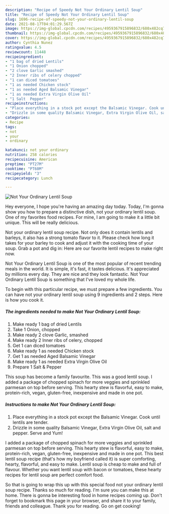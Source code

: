 ```yaml
---
description: "Recipe of Speedy Not Your Ordinary Lentil Soup"
title: "Recipe of Speedy Not Your Ordinary Lentil Soup"
slug: 1696-recipe-of-speedy-not-your-ordinary-lentil-soup
date: 2021-08-17T04:01:29.567Z
image: https://img-global.cpcdn.com/recipes/4959367915896832/680x482cq70/not-your-ordinary-lentil-soup-recipe-main-photo.jpg
thumbnail: https://img-global.cpcdn.com/recipes/4959367915896832/680x482cq70/not-your-ordinary-lentil-soup-recipe-main-photo.jpg
cover: https://img-global.cpcdn.com/recipes/4959367915896832/680x482cq70/not-your-ordinary-lentil-soup-recipe-main-photo.jpg
author: Cynthia Nunez
ratingvalue: 4.5
reviewcount: 11448
recipeingredient:
- "1 bag of dried Lentils"
- "1 Onion chopped"
- "2 clove Garlic smashed"
- "2 Inner ribs of celery chopped"
- "1 can diced tomatoes"
- "1 as needed Chicken stock"
- "1 as needed Aged Balsamic Vinegar"
- "1 as needed Extra Virgin Olive Oil"
- "1 Salt  Pepper"
recipeinstructions:
- "Place everything in a stock pot except the Balsamic Vinegar. Cook until lentils are tender."
- "Drizzle in some quality Balsamic Vinegar, Extra Virgin Olive Oil, salt and pepper. Serve and Yum!"
categories:
- Recipe
tags:
- not
- your
- ordinary

katakunci: not your ordinary 
nutrition: 258 calories
recipecuisine: American
preptime: "PT27M"
cooktime: "PT60M"
recipeyield: "3"
recipecategory: Lunch

---
```



![Not Your Ordinary Lentil Soup](https://img-global.cpcdn.com/recipes/4959367915896832/680x482cq70/not-your-ordinary-lentil-soup-recipe-main-photo.jpg)

Hey everyone, I hope you're having an amazing day today. Today, I'm gonna show you how to prepare a distinctive dish, not your ordinary lentil soup. One of my favorites food recipes. For mine, I am going to make it a little bit unique. This will be really delicious.

Not your ordinary lentil soup recipe. Not only does it contain lentils and barleys, it also has a strong tomato flavor to it. Please check how long it takes for your barley to cook and adjust it with the cooking time of your soup. Grab a pot and dig in: Here are our favorite lentil recipes to make right now.

Not Your Ordinary Lentil Soup is one of the most popular of recent trending meals in the world. It is simple, it's fast, it tastes delicious. It's appreciated by millions every day. They are nice and they look fantastic. Not Your Ordinary Lentil Soup is something that I've loved my whole life.


To begin with this particular recipe, we must prepare a few ingredients. You can have not your ordinary lentil soup using 9 ingredients and 2 steps. Here is how you cook it.

<!--inarticleads1-->

##### The ingredients needed to make Not Your Ordinary Lentil Soup:

1. Make ready 1 bag of dried Lentils
1. Take 1 Onion, chopped
1. Make ready 2 clove Garlic, smashed
1. Make ready 2 Inner ribs of celery, chopped
1. Get 1 can diced tomatoes
1. Make ready 1 as needed Chicken stock
1. Get 1 as needed Aged Balsamic Vinegar
1. Make ready 1 as needed Extra Virgin Olive Oil
1. Prepare 1 Salt &amp; Pepper


This soup has become a family favourite. This was a good lentil soup. I added a package of chopped spinach for more veggies and sprinkled parmesan on top before serving. This hearty stew is flavorful, easy to make, protein-rich, vegan, gluten-free, inexpensive and made in one pot. 

<!--inarticleads2-->

##### Instructions to make Not Your Ordinary Lentil Soup:

1. Place everything in a stock pot except the Balsamic Vinegar. Cook until lentils are tender.
1. Drizzle in some quality Balsamic Vinegar, Extra Virgin Olive Oil, salt and pepper. Serve and Yum!


I added a package of chopped spinach for more veggies and sprinkled parmesan on top before serving. This hearty stew is flavorful, easy to make, protein-rich, vegan, gluten-free, inexpensive and made in one pot. This best lentil soup recipe (that&#39;s how my boyfriend called it) is super comforting, hearty, flavorful, and easy to make. Lentil soup is cheap to make and full of flavour. Whether you want lentil soup with bacon or tomatoes, these hearty recipes for lentil soup are perfect comfort food. 

So that is going to wrap this up with this special food not your ordinary lentil soup recipe. Thanks so much for reading. I'm sure you can make this at home. There is gonna be interesting food in home recipes coming up. Don't forget to bookmark this page in your browser, and share it to your family, friends and colleague. Thank you for reading. Go on get cooking!
